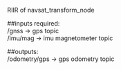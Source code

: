 RIIR of navsat_transform_node

##inputs required:<br>
/gnss -> gps topic<br>
/imu/mag -> imu magnetometer topic

##outputs:<br>
/odometry/gps -> gps odometry topic
